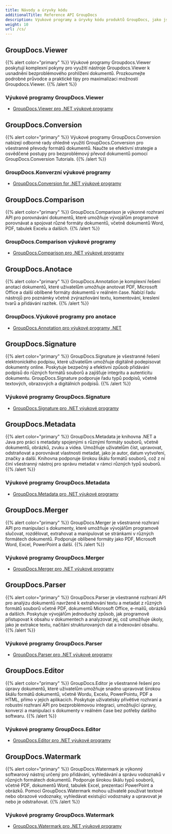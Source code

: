 ```yaml
---
title: Návody a úryvky kódu
additionalTitle: Reference API GroupDocs
description: Výukové programy a úryvky kódu produktů GroupDocs, jako jsou GroupDocs.Viewer, GroupDocs.Annotation, GroupDocs.Conversion a další produkty.
weight: 10
url: /cs/
---
```


## GroupDocs.Viewer
{{% alert color="primary" %}}
Výukové programy Groupdocs.Viewer poskytují komplexní pokyny pro využití nástroje Groupdocs.Viewer k usnadnění bezproblémového prohlížení dokumentů. Prozkoumejte podrobné průvodce a praktické tipy pro maximalizaci možností Groupdocs.Viewer.
{{% /alert %}}

### Výukové programy GroupDocs.Viewer
- [GroupDocs.Viewer pro .NET výukové programy](../viewer/cs/net/)


## GroupDocs.Conversion
{{% alert color="primary" %}}
Výukové programy GroupDocs.Conversion nabízejí odborné rady ohledně využití GroupDocs.Conversion pro všestranné převody formátů dokumentů. Naučte se efektivní strategie a osvědčené postupy pro bezproblémový převod dokumentů pomocí GroupDocs.Conversion Tutorials.
{{% /alert %}}

### GroupDocs.Konverzní výukové programy
- [GroupDocs.Conversion for .NET výukové programy](../conversion/cs/net/)


## GroupDocs.Comparison
{{% alert color="primary" %}}
GroupDocs.Comparison je výkonné rozhraní API pro porovnávání dokumentů, které umožňuje vývojářům programově porovnávat a spojovat různé formáty dokumentů, včetně dokumentů Word, PDF, tabulek Excelu a dalších.
{{% /alert %}}

### GroupDocs.Comparison výukové programy
- [GroupDocs.Comparison pro .NET výukové programy](../comparison/cs/net/)


## GroupDocs.Anotace
{{% alert color="primary" %}}
GroupDocs.Annotation je komplexní řešení anotací dokumentů, které uživatelům umožňuje anotovat PDF, Microsoft Office a další oblíbené formáty dokumentů v reálném čase. Nabízí řadu nástrojů pro poznámky včetně zvýrazňování textu, komentování, kreslení tvarů a přidávání razítek.
{{% /alert %}}

### GroupDocs.Výukové programy pro anotace
- [GroupDocs.Annotation pro výukové programy .NET](../annotation/cs/net/)


## GroupDocs.Signature
{{% alert color="primary" %}}
GroupDocs.Signature je všestranné řešení elektronického podpisu, které uživatelům umožňuje digitálně podepisovat dokumenty online. Poskytuje bezpečný a efektivní způsob přidávání podpisů do různých formátů souborů a zajišťuje integritu a autenticitu dokumentu. GroupDocs.Signature podporuje řadu typů podpisů, včetně textových, obrazových a digitálních podpisů.
{{% /alert %}}

### Výukové programy GroupDocs.Signature

- [GroupDocs.Signature pro .NET výukové programy](../signature/cs/net/)


## GroupDocs.Metadata
{{% alert color="primary" %}}
GroupDocs.Metadata je knihovna .NET a Java pro práci s metadaty spojenými s různými formáty souborů, včetně dokumentů, obrázků, zvuku a videa. Umožňuje uživatelům číst, upravovat, odstraňovat a porovnávat vlastnosti metadat, jako je autor, datum vytvoření, značky a další. Knihovna podporuje širokou škálu formátů souborů, což z ní činí všestranný nástroj pro správu metadat v rámci různých typů souborů.
{{% /alert %}}

### Výukové programy GroupDocs.Metadata
- [GroupDocs.Metadata pro .NET výukové programy](../metadata/cs/net/)


## GroupDocs.Merger
{{% alert color="primary" %}}
GroupDocs.Merger je všestranné rozhraní API pro manipulaci s dokumenty, které umožňuje vývojářům programově slučovat, rozdělovat, extrahovat a manipulovat se stránkami v různých formátech dokumentů. Podporuje oblíbené formáty jako PDF, Microsoft Word, Excel, PowerPoint a další.
{{% /alert %}}

### Výukové programy GroupDocs.Merger
- [GroupDocs.Merger pro .NET výukové programy](../merger/cs/net/)


## GroupDocs.Parser
{{% alert color="primary" %}}
GroupDocs.Parser je všestranné rozhraní API pro analýzu dokumentů navržené k extrahování textu a metadat z různých formátů souborů včetně PDF, dokumentů Microsoft Office, e-mailů, obrázků a dalších. Poskytuje vývojářům jednoduchý způsob, jak programově přistupovat k obsahu v dokumentech a analyzovat jej, což umožňuje úkoly, jako je extrakce textu, načítání strukturovaných dat a indexování obsahu.
{{% /alert %}}

### Výukové programy GroupDocs.Parser
- [GroupDocs.Parser pro .NET výukové programy](../parser/cs/net/)


## GroupDocs.Editor
{{% alert color="primary" %}}
GroupDocs.Editor je všestranné řešení pro úpravy dokumentů, které uživatelům umožňuje snadno upravovat širokou škálu formátů dokumentů, včetně Wordu, Excelu, PowerPointu, PDF a HTML, přímo v jejich aplikacích. Poskytuje uživatelsky přívětivé rozhraní a robustní rozhraní API pro bezproblémovou integraci, umožňující úpravy, konverzi a manipulaci s dokumenty v reálném čase bez potřeby dalšího softwaru.
{{% /alert %}}

### Výukové programy GroupDocs.Editor
- [GroupDocs.Editor pro .NET výukové programy](../editor/cs/net/)


## GroupDocs.Watermark
{{% alert color="primary" %}}
GroupDocs.Watermark je výkonný softwarový nástroj určený pro přidávání, vyhledávání a správu vodoznaků v různých formátech dokumentů. Podporuje širokou škálu typů souborů, včetně PDF, dokumentů Word, tabulek Excel, prezentací PowerPoint a obrázků. Pomocí GroupDocs.Watermark mohou uživatelé používat textové nebo obrazové vodoznaky, vyhledávat existující vodoznaky a upravovat je nebo je odstraňovat.
{{% /alert %}}

### Výukové programy GroupDocs.Watermark
- [GroupDocs.Watermark pro .NET výukové programy](../watermark/cs/net/)